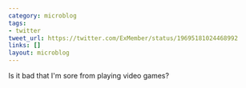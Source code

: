 ```yaml
---
category: microblog
tags:
- twitter
tweet_url: https://twitter.com/ExMember/status/19695181024468992
links: []
layout: microblog
---
```

Is it bad that I'm sore from playing video games?
